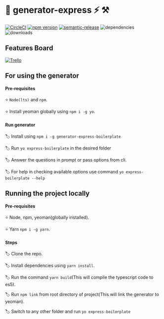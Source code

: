 # :tada: generator-express :zap: :hammer_and_pick:


[![CircleCI](https://img.shields.io/circleci/build/github/Mohit21GoJs/generator-express?style=flat-square)](https://circleci.com/gh/Mohit21GoJs/generator-express)  [![npm version](https://img.shields.io/npm/v/generator-express-boilerplate?label=active%20npm%20version&style=flat-square)](https://badge.fury.io/js/generator-express-boilerplate) [![semantic-release](https://img.shields.io/badge/%20%20%F0%9F%93%A6%F0%9F%9A%80-semantic--release-e10079.svg)](https://github.com/semantic-release/semantic-release) ![dependencies](https://img.shields.io/david/Mohit21GoJs/generator-express?style=flat-square) ![downloads](https://img.shields.io/npm/dw/generator-express-boilerplate?style=flat-square)

## Features Board
[![Trello](https://img.shields.io/badge/trello-green?logo=trello&style=for-the-badge)](https://trello.com/b/KASWNy1K/express-generator-features)

## For using the generator

#### Pre-requisites

:star: `Node(lts)` and `npm`.

:star: Install yeoman globally using `npm i -g yo`.

#### Run generator

:label: Install using `npm i -g generator-express-boilerplate`

:label: Run `yo express-boilerplate` in the desired folder

:label: Answer the questions in prompt or pass options from cli.

:label: For help in checking available options use command `yo express-boilerplate --help`

## Running the project locally

#### Pre-requisites
:star: Node, npm, yeoman(globally installed).

:star: Yarn `npm i -g yarn`.

#### Steps
:label: Clone the repo.

:label: Install dependencies using `yarn install`.

:label: Run the command `yarn build`(This will compile the typescript code to es5).

:label: Run `npm link` from root directory of project(This will link the generator to yeoman).

:label: Switch to any other folder and run `yo express-boilerplate`




